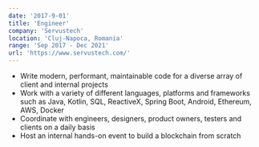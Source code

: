 ```yaml
---
date: '2017-9-01'
title: 'Engineer'
company: 'Servustech'
location: 'Cluj-Napoca, Romania'
range: 'Sep 2017 - Dec 2021'
url: 'https://www.servustech.com/'
---
```


- Write modern, performant, maintainable code for a diverse array of client and internal projects
- Work with a variety of different languages, platforms and frameworks such as Java, Kotlin, SQL, ReactiveX, Spring Boot,
  Android, Ethereum, AWS, Docker
- Coordinate with engineers, designers, product owners, testers and clients on a daily basis
- Host an internal hands-on event to build a blockchain from scratch

